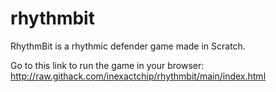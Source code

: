 # rhythmbit
RhythmBit is a rhythmic defender game made in Scratch.

Go to this link to run the game in your browser: 
http://raw.githack.com/inexactchip/rhythmbit/main/index.html
